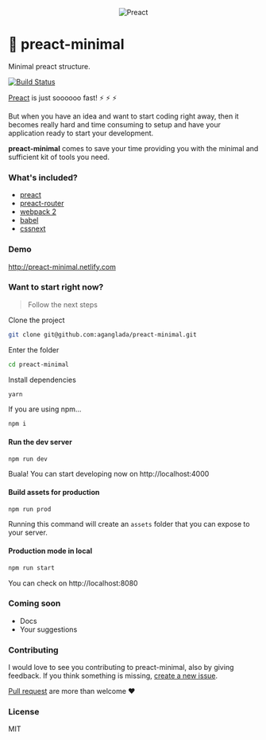 <p align="center">
    <img alt="Preact" title="Preact" src="https://s3.postimg.org/i78nzh56b/preact_minimal.jpg"/>
</p>


# :rocket: preact-minimal
Minimal preact structure. 

[![Build Status](https://travis-ci.org/aganglada/preact-minimal.svg?branch=master)](https://travis-ci.org/aganglada/preact-minimal)

[Preact](https://github.com/developit/preact) is just soooooo fast! :zap: :zap: :zap: 

But when you have an idea and want to start coding right away, then it becomes really hard and time 
consuming to setup and have your application ready to start your development.

**preact-minimal** comes to save your time providing you with the minimal and sufficient kit of
tools you need.

### What's included?

* [preact](https://github.com/developit/preact)
* [preact-router](https://github.com/developit/preact-router)
* [webpack 2](https://webpack.js.org)
* [babel](https://babeljs.io/)
* [cssnext](http://cssnext.io/)

### Demo 

http://preact-minimal.netlify.com

### Want to start right now?

> Follow the next steps

Clone the project 

```bash
git clone git@github.com:aganglada/preact-minimal.git
```

Enter the folder

```bash
cd preact-minimal
```

Install dependencies

```bash
yarn 
```

If you are using npm...

```bash
npm i
```

#### Run the dev server

```bash
npm run dev
```

Buala! You can start developing now on http://localhost:4000

#### Build assets for production

```bash
npm run prod
```

Running this command will create an `assets` folder that you can expose to your server.
 
#### Production mode in local

```bash
npm run start
```

You can check on http://localhost:8080

### Coming soon

* Docs
* Your suggestions


### Contributing

I would love to see you contributing to preact-minimal, also by giving feedback.
If you think something is missing, [create a new issue](https://github.com/aganglada/preact-minimal/issues).

[Pull request](https://github.com/aganglada/preact-minimal/pulls) are more than welcome ❤️️


### License

MIT
